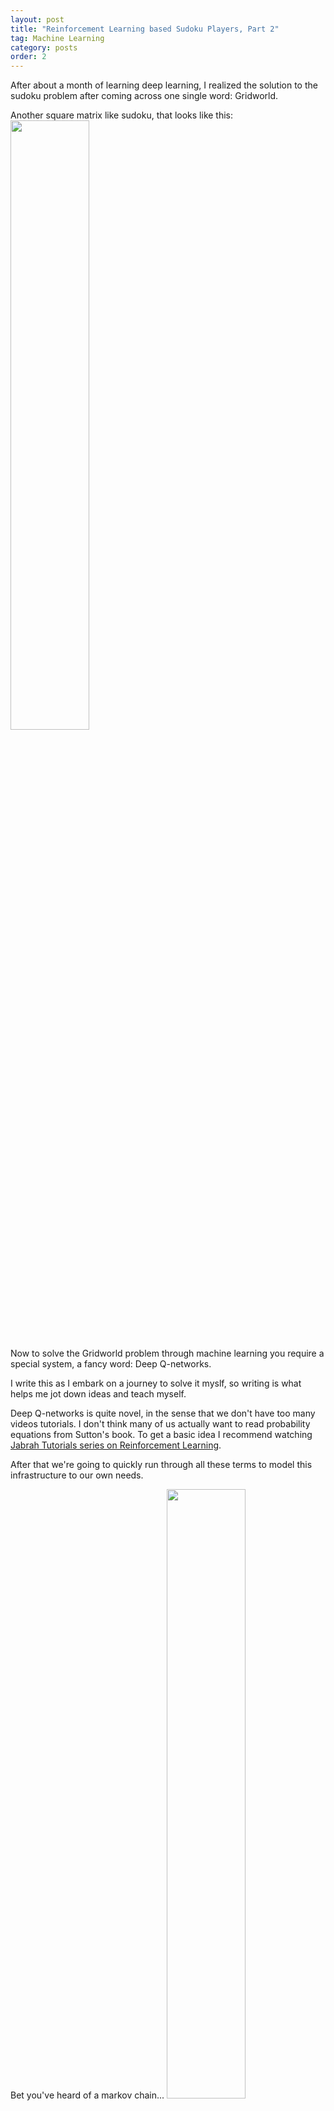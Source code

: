 ```yaml
---
layout: post
title: "Reinforcement Learning based Sudoku Players, Part 2"
tag: Machine Learning
category: posts
order: 2
---
```

After about a month of learning deep learning, I realized the solution to the sudoku problem after coming across one single word: Gridworld.

Another square matrix like sudoku, that looks like this:
<img alt="" src="/images/2021/rl/gridworld.png" height="50%" width="50%">

Now to solve the Gridworld problem through machine learning you require a special system, a fancy word: Deep Q-networks.

I write this as I embark on a journey to solve it myslf, so writing is what helps me jot down ideas and teach myself.

Deep Q-networks is quite novel, in the sense that we don't have too many videos tutorials. I don't think many of us actually want to read probability equations from Sutton's book. To get a basic idea I recommend watching [Jabrah Tutorials series on Reinforcement Learning]().

After that we're going to quickly run through all these terms to model this infrastructure to our own needs.

Bet you've heard of a markov chain...
<img alt="" src="/images/2021/rl/markovchain.png" height="50%" width="50%">

If you haven't then it's really simple. This one basically just says this:

If sunny today, then tommorow:
80% probability for sunny
20% probability for rainy
 
If rainy today, then tomorrow:
60% probability for sunny
40% probability for rainy

If you were to make a markov chain of your life it would be somthing like this:
<img alt="State transition graph with transition probabilities" src="/images/2021/rl/markovnorewards.png" height="70%" width="70%">

Now these are just the probablities of taking an action, I want to add another dimension to it. Say if we were to reward a task, negatively if the task is bad for the person's productivity and positively if it is good. The agent in such a markov chain wants to perform better, he's a motivated guy that loves getting rewards.
<img alt="State transition graph with transition probabilities (dark) and
rewards (light)" src="/images/2021/rl/markovrewards.png" height="70%" width="70%">

## Some important terms

Any time we observe the system we are recording an *episode*. For example here it could be home → coffee → coffee → chat → chat → coffee → computer → computer → home. Wherein each of the different tasks are states the agent could be in.

The other thing to note down here is that the transition distribution for any state doesn't change over time. Non-stationarity means that there is some hidden factor that influences our system dynamics, and this factor is not included in observations.

<img alt="Agent environment interface" src="/images/2021/rl/agentenv.png" height="100%" width="100%">

Now we understand *actions*. Our agent at every step has a set of action $$(A)$$ which is finite. This is our agent's action space. For this we add another dimension, making it a cube with the transition matrix. Now the agent no longer passively observes state transitions, but can actively choose an action to take at every time. So, for every state, we don't have a list of numbers, but a matrix, where the depth dimension contains actions that the agent can take, and the other dimension is that the target state system will jump to after this action is performed by the agent.

When we talk about taking an action in a particular state we call it a state-action pair $$(s, a)$$.

Now the agent doesn't observe transitions passively but instead can take actions and affect the probabilities of the target states.

If an RL task has a Markov properties it is a Markov Decision Process. If the state and action sets are finite we have a finite MDP. To define a finite MDP we have one step dynamics:
$$p(s', r|s, a) = Pr(S_{t+1}= s', R_{t+1}=r|S_t=s, A_t=a)$$. This is the probability of being in state $$s'$$ and receiving reward $$r$$ after being in state $$s$$ and performing action $$a$$.

A policy defines how an agent acts from a specific state. For a deterministic policy, it is the action taken at a specific state. RL defines how the agent needs to change its policy as a result of experience, and here generally the goal is to maximise the rewards. However there could be a variety of policies: like go haywire, avoid just the obstacles, or spin around.

Policy at step
$$t = \pi_{t} =$$
a mapping from states to action probabilities $$\pi_{t}(a|s) = $$
 probability that
 $$A_t = a$$
 when 
 $$S_t = s$$.

Deterministic policies are $$\pi_t(s) =$$ the action taken with probability = 1 when $$S_t = s$$.

Now the sequence of rewards after step $$t$$ is: $$R_{t+1}, R_{t+2}, R_{t+3}, ...$$

Here we seek to maximise:
+ Total Reward, $$G_t = R_{t+1} + R_{t+2} + R_{t+3} + ... + R_T$$. This is usually taken in episodic tasks like number of times the game was played, and we just add the sum total of all the rewards.
+ Discounted Reward, $$G_t = R_{t+1} + \gamma R_{t+2} + \gamma^2 R_{t+3} + ...\\= \sum_{k=1}^{\infty} \gamma^k R_{t+k+1}$$This is taken for continuing tasks, where there aren't just episodes that come to an end but at every consecutive action it is required to avoid failure. Here $$\gamma, 0 <= \gamma <= 1$$. If $$\gamma$$ tends to zero this that means the agent is short-sighted, whereas if it tends to 1 it is farsighted. Generally, we take $$\gamma = 0.9$$ because we need to discount the current rewards so that the agent performs better in the whole. If $$\gamma = 1$$ then the value is infinite for all states. And if our diagram doesn't have any sink states(states without any outgoing transitions) then we're looking at an infinite amount of transitions. When $$\gamma = 0$$, all our values are positive in the short term and so the infinite sum of positive values will give us an infinite value regardless of the starting state. This infinite result shows us one of the reasons to introduce gamma into a Markov reward process, instead of just summing all future rewards. In most cases, the process can have an infinite (or large) amount of transitions. As it is not very practical to deal with infinite values, we would like to limit the horizon we calculate values for. Gamma with a value less than 1 provides such a limitation. We can have $$\gamma = 1$$ in a tic-tac-toe game where there is a sink state after just 9 turns of playing. 
+ Average Reward, $$G_t =$$ average rewards per time step. This mean shall be measured by $$\mu = 1/k \sum_{k=1}^{k} R_{t+k+1}$$ but to consecutively update the mean we use: $$\mu_{new} = (k.\mu_{old} + R_{t}) / k + 1$$.

Let's understand with an example: The Mountain Car example.
<img alt="MountainCar" src="/images/2021/rl/mountaincar.png" height="60%" width="60%">

The goal is to get to the top of the hill as fast as possible. Here, reward = -1 for each step we aren't at the top of the hill and so $$=>$$return = -number of steps before reaching the top of the hill.

Now, we are going to understand how to calculate the value of state. Denoted by $$V(s)$$, this value function measures potential future rewards we may get from being in this state $$s$$.

<img alt="State transition graph with transition probabilities (dark) and
rewards (light)" src="/images/2021/rl/markovrewards.png" height="70%" width="70%">

For this the values of each state is:

$$V(coffee) = 2 * 0.7 + 1 * 0.1 + 3 * 0.2 = 2.1$$
$$V(chat) = -1 * 0.5 + 2 * 0.3 + 1 * 0.2 = 0.3$$
$$V(home) = 1 * 0.6 + 1 * 0.4 = 1.0$$
$$V(computer) = 5 * 0.5 + (-3) * 0.1 + 1 * 0.2 + 2 * 0.2 = 2.8$$

Just take a state and then look at all the arrows heading out of that state, multiply the rewards and probability and then perform the summation for all the outgoing transitions.

## OpenAI Gym and the anatomy of an agent...

Let's setup a basic program:

{% highlight python %}
class Environment:
	def __init(self):
		self.steps_left = 10
		# initializing env by saying that only 10 steps are left

	def get_observations(self):
		return [0.0, 0.0, 0.0]
		# returns the current envs observation to agent
		# it's some function of the internal state of the env
		# here the observation vector is always zero because the env has no internal state

	def get_actions(self):
		return [0, 1]
		# set of actions the agent can perform
		# usually this doesn't change over time
		# but smetimes certain moves aren't possible

	def is_done():
		return self.steps_left == 0
		# check if episode is completed

	def action(self):
		if self.is_done():
			raise Exception("Game is Over")
		self.steps_left -= 1
		return random.random()
		# if episode is completed then raise exception
		# else just take an action and subtract a step from step_left.

class Agent:
	def __init__(self):
		self.total_reward = 0.0

	def step(self, env):
		current_obs = env.get_observation()
		# observe env
		actions = env.get_actions()
		# make a decision of action to take
		reward = env.action(random.choice(actions))
		# submit action and collect the rewards
		self.total_reward += reward

if __name__ == "__main__":
	env = Environment()
	agent = Agent()

	while not env.is_done():
		agent.step(env)
	print("Total reward got: %.4f" % agent.total_reward)
{% endhighlight %}

This piece of code is important as it is the infrastructure of our RL agent.

OpenAI provides us with the environment: set of actions, observations, method called <div class="inlinecode">step</div> to execute an action (returns current observation, reward, and indication that the episode is over), a method called <div class="inlinecode">reset</div> to retrun to initial state.

https://jonathan-hui.medium.com/rl-reinforcement-learning-terms-242baac11907

http://incompleteideas.net/book/first/ebook/node34.html
